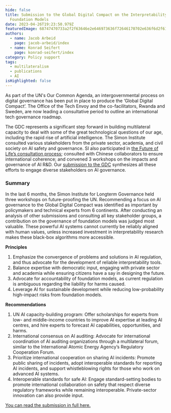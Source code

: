 ```yaml
---
hide: false
title: Submission to the Global Digital Compact on the Interpretability of AI
  Foundation Models
date: 2023-04-26T19:23:50.979Z
featuredImage: 68747470733a2f2f63646e2e646973636f72646170702e636f6d2f6174746163686d656e74732f313036333434373830393934323130363235352f313130303030313839373135363434343235322f5573657253495f776f72646c6573735f636f6c6f7266756c5f70617374656c5f677261706869635f64.png
authors:
  - name: Jacob Arbeid
    page: jacob-arbeid/index
  - name: Konrad Seifert
    page: konrad-seifert/index
category: Policy support
tags:
  - multilateralism
  - publications
  - AI
isHighlighted: false
---
```

As part of the UN's Our Common Agenda, an intergovernmental process on digital governance has been put in place to produce the ‘Global Digital Compact’. The Office of the Tech Envoy and the co-facilitators, Rwanda and Sweden, are now leading a consultative period to outline an international tech governance roadmap.

The GDC represents a significant step forward in building multilateral capacity to deal with some of the great technological questions of our age, including the rapid rise of artificial intelligence. The Simon Institute consulted various stakeholders from the private sector, academia, and civil society on AI safety and governance. SI also participated in [the Future of Life’s consultation process](https://drive.google.com/file/d/1p5e4FTuUBfwOPEkut-2JFokSpQ5J98Ah/view?usp=sharing); consulted with Chinese collaborators to ensure international coherence; and convened 3 workshops on the impacts and governance of AI R&D. Our [submission to the GDC](https://drive.google.com/file/d/1X4-yEzofsygKHndYiE5x8Kf3xnyZpRjs/view?usp=share_link) synthesizes all these efforts to engage diverse stakeholders on AI governance. 

### Summary

In the last 6 months, the Simon Institute for Longterm Governance held three workshops on future-proofing the UN. Recommending a focus on AI governance to the Global Digital Compact was identified as important by policymakers and technical experts from 6 continents. After conducting an analysis of other submissions and consulting all key stakeholder groups, a contribution on the governance of foundation models was judged most valuable. These powerful AI systems cannot currently be reliably aligned with human values, unless increased investment in interpretability research makes these black-box algorithms more accessible.

**Principles**

1. Emphasize the convergence of problems and solutions in AI regulation, and thus advocate for the development of reliable interpretability tools.
2. Balance expertise with democratic input, engaging with private sector and academia while ensuring citizens have a say in designing the future.
3. Advocate for accountability of foundation models, as current regulation  is ambiguous regarding the liability for harms caused.
4. Leverage AI for sustainable development while reducing low-probability high-impact risks from foundation models.

**Recommendations**

1. UN AI capacity-building program: Offer scholarships for experts from low- and middle-income countries to improve AI expertise at leading AI centres, and hire experts to forecast AI capabilities, opportunities, and harms.
2. International consensus on AI auditing: Advocate for international coordination of AI auditing organizations through a multilateral forum, similar to the International Atomic Energy Agency’s Regulatory Cooperation Forum.
3. Prioritize international cooperation on sharing AI incidents: Promote public sharing of incidents, adopt interoperable standards for reporting AI incidents, and support whistleblowing rights for those who work on advanced AI systems.
4. Interoperable standards for safe AI: Engage standard-setting bodies to promote international collaboration on safety that respect diverse regulatory frameworks while remaining interoperable. Private-sector innovation can also provide input.

[You can read the submission in full here.](https://drive.google.com/file/d/1X4-yEzofsygKHndYiE5x8Kf3xnyZpRjs/view?usp=share_link)

